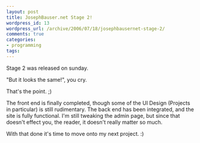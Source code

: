 ```yaml
---
layout: post
title: JosephBauser.net Stage 2!
wordpress_id: 13
wordpress_url: /archive/2006/07/18/josephbausernet-stage-2/
comments: true
categories:
- programming
tags:
---
```


Stage 2 was released on sunday.

"But it looks the same!", you cry.

That's the point. ;)

<!--more-->

The front end is finally completed, though some of the UI Design (Projects in particular) is still rudimentary. The back end has been integrated, and the site is fully functional. I'm still tweaking the admin page, but since that doesn't effect you, the reader, it doesn't really matter so much.

With that done it's time to move onto my next project. :)
